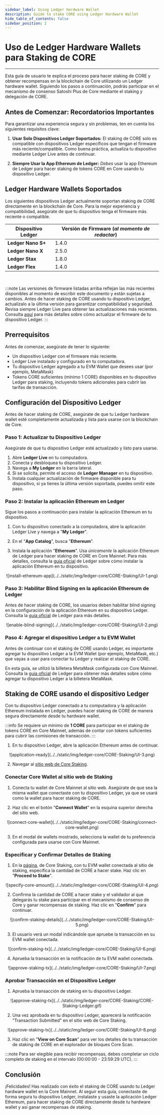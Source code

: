 ```yaml
---
sidebar_label: Using Ledger Hardware Wallet
description: Guide to stake CORE using Ledger Hardware Wallet
hide_table_of_contents: false
sidebar_position: 2
---
```


# Uso de Ledger Hardware Wallets para Staking de CORE

---

Esta guía de usuario te explica el proceso para hacer staking de CORE y obtener recompensas en la blockchain de Core utilizando un Ledger hardware wallet. Siguiendo los pasos a continuación, podrás participar en el mecanismo de consenso Satoshi Plus de Core mediante el staking y delegación de CORE.

## Antes de Comenzar: Recordatorios Importantes

Para garantizar una experiencia segura y sin problemas, ten en cuenta los siguientes requisitos clave:

1. **Usar Solo Dispositivos Ledger Soportados:** El staking de CORE solo es compatible con dispositivos Ledger específicos que tengan el firmware más reciente/compatible. Como buena práctica, actualiza tu dispositivo mediante Ledger Live antes de continuar.

2. **Siempre Usar la App Ethereum de Ledger:** _Debes_ usar la app Ethereum de Ledger para hacer staking de tokens CORE en Core usando tu dispositivo Ledger.

## Ledger Hardware Wallets Soportados

Los siguientes dispositivos Ledger actualmente soportan staking de CORE directamente en la blockchain de Core. Para la mejor experiencia y compatibilidad, asegúrate de que tu dispositivo tenga el firmware más reciente o compatible.

| Dispositivo Ledger | Versión de Firmware (_al momento de redactar_) |
| ------------------ | ----------------------------------------------------------------- |
| **Ledger Nano S+** | 1.4.0                             |
| **Ledger Nano X**  | 2.5.0                             |
| **Ledger Stax**    | 1.8.0                             |
| **Ledger Flex**    | 1.4.0                             |

<br/>

:::note
Las versiones de firmware listadas arriba reflejan las más recientes disponibles al momento de escribir este documento y están sujetas a cambios. Antes de hacer staking de CORE usando tu dispositivo Ledger, actualízalo a la última versión para garantizar compatibilidad y seguridad. Revisa siempre Ledger Live para obtener las actualizaciones más recientes. Consulta [aquí](https://support.ledger.com/article/8458939792669-zd) para más detalles sobre cómo actualizar el firmware de tu dispositivo Ledger.
:::

## Prerrequisitos

Antes de comenzar, asegúrate de tener lo siguiente:

- Un dispositivo Ledger con el firmware más reciente.
- Ledger Live instalado y configurado en tu computadora.
- Tu dispositivo Ledger agregado a tu EVM Wallet que desees usar (por ejemplo, MetaMask)
- Tokens CORE suficientes (mínimo 1 CORE) disponibles en tu dispositivo Ledger para staking, incluyendo tokens adicionales para cubrir las tarifas de transacción.

## Configuración del Dispositivo Ledger

Antes de hacer staking de CORE, asegúrate de que tu Ledger hardware wallet esté completamente actualizada y lista para usarse con la blockchain de Core.

### Paso 1: Actualizar tu Dispositivo Ledger

Asegúrate de que tu dispositivo Ledger esté actualizado y listo para usarse.

1. Abre **Ledger Live** en tu computadora.
2. Conecta y desbloquea tu dispositivo Ledger.
3. Navega a **My Ledger** en la barra lateral.
4. Si se solicita, permite el acceso de **Ledger Manager** en tu dispositivo.
5. Instala cualquier actualización de firmware disponible para tu dispositivo, si ya tienes la última versión soportada, puedes omitir este paso.

### Paso 2: Instalar la aplicación Ethereum en Ledger

Sigue los pasos a continuación para instalar la aplicación Ethereum en tu dispositivo.

1. Con tu dispositivo conectado a la computadora, abre la aplicación Ledger Live y navega a "**My Ledger**".

2. En el "**App Catalog**", busca "**Ethereum**".

3. Instala la aplicación "**Ethereum**". Usa _únicamente_ la aplicación Ethereum de Ledger para hacer staking de CORE en Core Mainnet. Para más detalles, consulta la [guía oficial](https://support.ledger.com/article/360009576554-zd) de Ledger sobre cómo instalar la aplicación Ethereum en tu dispositivo.

<p align="center">
![install-ethereum-app](../../static/img/ledger-core/CORE-Staking/UI-1.png)
</p> 

### Paso 3: Habilitar Blind Signing en la aplicación Ethereum de Ledger

Antes de hacer staking de CORE, los usuarios deben habilitar blind signing en la configuración de la aplicación Ethereum en su dispositivo Ledger. Consulta la [guía oficial](https://support.ledger.com/article/4405481324433-zd) de Ledger
para más detalles.

<p align="center">
![enable-blind-signing](../../static/img/ledger-core/CORE-Staking/UI-2.png)
</p>

### Paso 4: Agregar el dispositivo Ledger a tu EVM Wallet

Antes de continuar con el staking de CORE usando Ledger, es importante agregar tu dispositivo Ledger a la EVM Wallet (por ejemplo, MetaMask, etc.) que vayas a usar para conectar tu Ledger y realizar el staking de CORE.

En esta guía, se utilizó la billetera MetaMask configurada con Core Mainnet. Consulta la [guía oficial](https://support.ledger.com/article/4404366864657-zd) de Ledger para obtener más detalles sobre cómo agregar tu dispositivo Ledger a la billetera MetaMask.

## Staking de CORE usando el dispositivo Ledger

Con tu dispositivo Ledger conectado a tu computadora y la aplicación Ethereum instalada en Ledger, puedes hacer staking de CORE de manera segura directamente desde tu hardware wallet.

:::info
Se requiere un mínimo de **1 CORE** para participar en el staking de tokens CORE en Core Mainnet, además de contar con tokens suficientes para cubrir las comisiones de transacción.
:::

1. En tu dispositivo Ledger, abre la aplicación Ethereum antes de continuar.

<p align="center">
![application-ready](../../static/img/ledger-core/CORE-Staking/UI-3.png)
</p>

2. Navegar al [sitio web de Core Staking](https://stake.coredao.org/staking).

### Conectar Core Wallet al sitio web de Staking

1. Conecta tu wallet de Core Mainnet al sitio web. Asegúrate de que sea la misma wallet que conectaste con tu dispositivo Ledger, ya que se usará como la wallet para hacer staking de CORE.

2. Haz clic en el botón "**Connect Wallet**" en la esquina superior derecha del sitio web.

<p align="center">
![connect-core-wallet](../../static/img/ledger-core/CORE-Staking/connect-core-wallet.png)
</p>

3. En el modal de wallets mostrado, selecciona la wallet de tu preferencia configurada para usarse con Core Mainnet.

### Especificar y Confirmar Detalles de Staking

1. En la [página](https://stake.coredao.org/staking), de Core Staking, con tu EVM wallet conectada al sitio de staking, especifica la cantidad de CORE a hacer stake. Haz clic en "**Proceed to Stake**".

<p align="center" style={{zoom:"60%"}}>
![specify-core-amount](../../static/img/ledger-core/CORE-Staking/UI-4.png)
</p> 

2. Confirma la cantidad de CORE a hacer stake y el validador al que delegarás tu stake para participar en el mecanismo de consenso de Core y ganar recompensas de staking. Haz clic en "**Confirm**" para continuar.

<p align="center" style={{zoom:"60%"}}>
![confirm-staking-details](../../static/img/ledger-core/CORE-Staking/UI-5.png)
</p>   

3. El usuario verá un modal indicándole que apruebe la transacción en su EVM wallet conectada.

<p align="center" style={{zoom:"60%"}}>
![confirm-staking-tx](../../static/img/ledger-core/CORE-Staking/UI-6.png)
</p>  

4. Aprueba la transacción en la notificación de tu EVM wallet conectada.

<p align="center" style={{zoom:"70%"}}>
![approve-staking-tx](../../static/img/ledger-core/CORE-Staking/UI-7.png)
</p>

### Aprobar Transacción en el Dispositivo Ledger

1. Aprueba la transacción de staking en tu dispositivo Ledger.

<p align="center">
![approve-staking-tx](../../static/img/ledger-core/CORE-Staking/CORE-Staking-Ledger.gif)
</p>

2. Una vez aprobada en tu dispositivo Ledger, aparecerá la notificación "Transaction Submitted" en el sitio web de Core Staking.

<p align="center" style={{zoom:"80%"}}>
![approve-staking-tx](../../static/img/ledger-core/CORE-Staking/UI-8.png)
</p>

3. Haz clic en "**View on Core Scan**" para ver los detalles de tu transacción de staking de CORE en el explorador de bloques Core Scan.

:::note
Para ser elegible para recibir recompensas, debes completar un ciclo completo de staking en el intervalo (00:00:00 - 23:59:29 UTC).
:::

## Conclusión

¡Felicidades! Has realizado con éxito el staking de CORE usando tu Ledger hardware wallet en la Core Mainnet. Al seguir esta guía, conectaste de forma segura tu dispositivo Ledger, instalaste y usaste la aplicación Ledger Ethereum, para hacer staking de CORE directamente desde tu hardware wallet y así ganar recompensas de staking.
